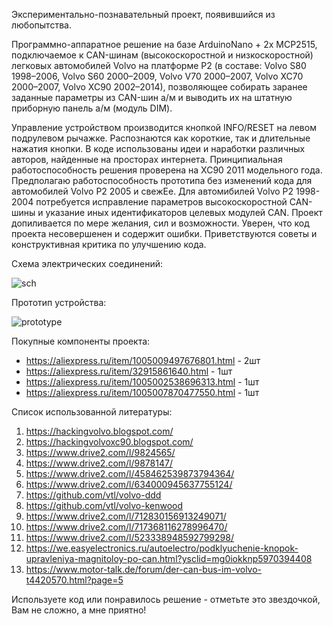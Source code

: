 Экспериментально-познавательный проект, появившийся из любопытства.

Программно-аппаратное решение на базе ArduinoNano + 2x MCP2515, подключаемое к CAN-шинам (высокоскоростной и низкоскоростной) легковых автомобилей Volvo на платформе P2 (в составе: Volvo S80 1998–2006, Volvo S60 2000–2009, Volvo V70 2000–2007, Volvo XC70 2000–2007, Volvo XC90 2002–2014), позволяющее собирать заранее заданные параметры из CAN-шин а/м и выводить их на штатную приборную панель а/м (модуль DIM). 

Управление устройством производится кнопкой INFO/RESET на левом подрулевом рычажке. Распознаются как короткие, так и длительные нажатия кнопки. В коде использованы идеи и наработки различных авторов, найденные на просторах интернета. Принципиальная работоспособность решения проверена на XC90 2011 модельного года. Предполагаю работоспособность прототипа без изменений кода для автомобилей Volvo P2 2005 и свежЕе. Для автомибилей Volvo P2 1998-2004 потребуется исправление параметров высокоскоростной CAN-шины и указание иных идентификаторов целевых модулей CAN. 
Проект допиливается по мере желания, сил и возможности. Уверен, что код проекта несовершенен и содержит ошибки. Приветствуются советы и конструктивная критика по улучшению кода.

Схема электрических соединений:

![sch](https://github.com/user-attachments/assets/a9c4d5ac-88a2-4806-ad35-0f1725c3ff0b)

Прототип устройства:

![prototype](https://github.com/user-attachments/assets/880a559b-e174-4b7b-ac5e-add334906784)

Покупные компоненты проекта:

- https://aliexpress.ru/item/1005009497676801.html - 2шт
- https://aliexpress.ru/item/32915861640.html - 1шт
- https://aliexpress.ru/item/1005002538696313.html - 1шт
- https://aliexpress.ru/item/1005007870477550.html - 1шт

Список использованной литературы:

1. https://hackingvolvo.blogspot.com/
2. https://hackingvolvoxc90.blogspot.com/
3. https://www.drive2.com/l/9824565/
4. https://www.drive2.com/l/9878147/
5. https://www.drive2.com/l/458462539873794364/
6. https://www.drive2.com/l/634000945637755124/
7. https://github.com/vtl/volvo-ddd
8. https://github.com/vtl/volvo-kenwood
9. https://www.drive2.com/l/712830156913249071/
10. https://www.drive2.com/l/717368116278996470/
11. https://www.drive2.com/l/523338948592799298/
12. https://we.easyelectronics.ru/autoelectro/podklyuchenie-knopok-upravleniya-magnitoloy-po-can.html?ysclid=mg0iokknp5970394408
13. https://www.motor-talk.de/forum/der-can-bus-im-volvo-t4420570.html?page=5


Используете код или понравилось решение - отметьте это звездочкой, Вам не сложно, а мне приятно!
